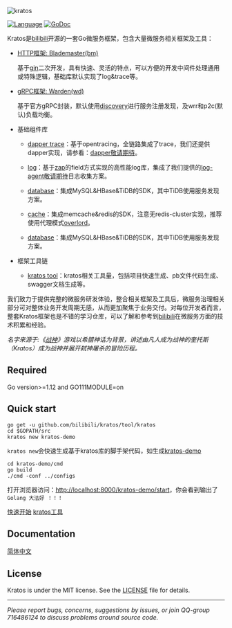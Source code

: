 ![kratos](doc/img/kratos3.png)

[![Language](https://img.shields.io/badge/Language-Go-blue.svg)](https://golang.org/)
[![GoDoc](https://godoc.org/github.com/bilibili/kratos?status.svg)](https://godoc.org/github.com/bilibili/kratos)

Kratos是[bilibili](https://www.bilibili.com)开源的一套Go微服务框架，包含大量微服务相关框架及工具：

- [HTTP框架: Blademaster(bm)](doc/wiki-cn/blademaster.md)

    基于[gin](https://github.com/gin-gonic/gin)二次开发，具有快速、灵活的特点，可以方便的开发中间件处理通用或特殊逻辑，基础库默认实现了log&trace等。
    
- [gRPC框架: Warden(wd)](doc/wiki-cn/warden.md)

    基于官方gRPC封装，默认使用[discovery](https://github.com/bilibili/discovery)进行服务注册发现，及wrr和p2c(默认)负载均衡。
    
- 基础组件库

  * [dapper trace](doc/wiki-cn/dapper.md)：基于opentracing，全链路集成了trace，我们还提供dapper实现，请参看：[dapper敬请期待]()。
  
  * [log](doc/wiki-cn/logger.md)：基于[zap](https://github.com/uber-go/zap)的field方式实现的高性能log库，集成了我们提供的[log-agent敬请期待]()日志收集方案。
  
  * [database](doc/wiki-cn/database.md)：集成MySQL&HBase&TiDB的SDK，其中TiDB使用服务发现方案。
  
  * [cache](doc/wiki-cn/cache.md)：集成memcache&redis的SDK，注意无redis-cluster实现，推荐使用代理模式[overlord](https://github.com/bilibili/overlord)。
  
  * [database](doc/wiki-cn/database.md)：集成MySQL&HBase&TiDB的SDK，其中TiDB使用服务发现方案。

- 框架工具链

  * [kratos tool](doc/wiki-cn/kratos-tool.md)：kratos相关工具量，包括项目快速生成、pb文件代码生成、swagger文档生成等。

我们致力于提供完整的微服务研发体验，整合相关框架及工具后，微服务治理相关部分可对整体业务开发周期无感，从而更加聚焦于业务交付。对每位开发者而言，整套Kratos框架也是不错的学习仓库，可以了解和参考到[bilibili](https://www.bilibili.com)在微服务方面的技术积累和经验。

*名字来源于:《[战神](https://baike.baidu.com/item/%E6%88%98%E7%A5%9E/5896427)》游戏以希腊神话为背景，讲述由凡人成为战神的奎托斯（Kratos）成为战神并展开弑神屠杀的冒险历程。*

## Required

Go version>=1.12 and GO111MODULE=on

## Quick start

```shell
go get -u github.com/bilibili/kratos/tool/kratos
cd $GOPATH/src
kratos new kratos-demo
```

`kratos new`会快速生成基于kratos库的脚手架代码，如生成[kratos-demo](https://github.com/bilibili/kratos-demo)

```shell
cd kratos-demo/cmd
go build
./cmd -conf ../configs
```

打开浏览器访问：[http://localhost:8000/kratos-demo/start](http://localhost:8000/kratos-demo/start)，你会看到输出了`Golang 大法好 ！！！`

[快速开始](doc/wiki-cn/quickstart.md)  [kratos工具](doc/wiki-cn/kratos-tool.md)

## Documentation

[简体中文](doc/wiki-cn/summary.md)

## License
Kratos is under the MIT license. See the [LICENSE](./LICENSE) file for details.

-------------

*Please report bugs, concerns, suggestions by issues, or join QQ-group 716486124 to discuss problems around source code.*
